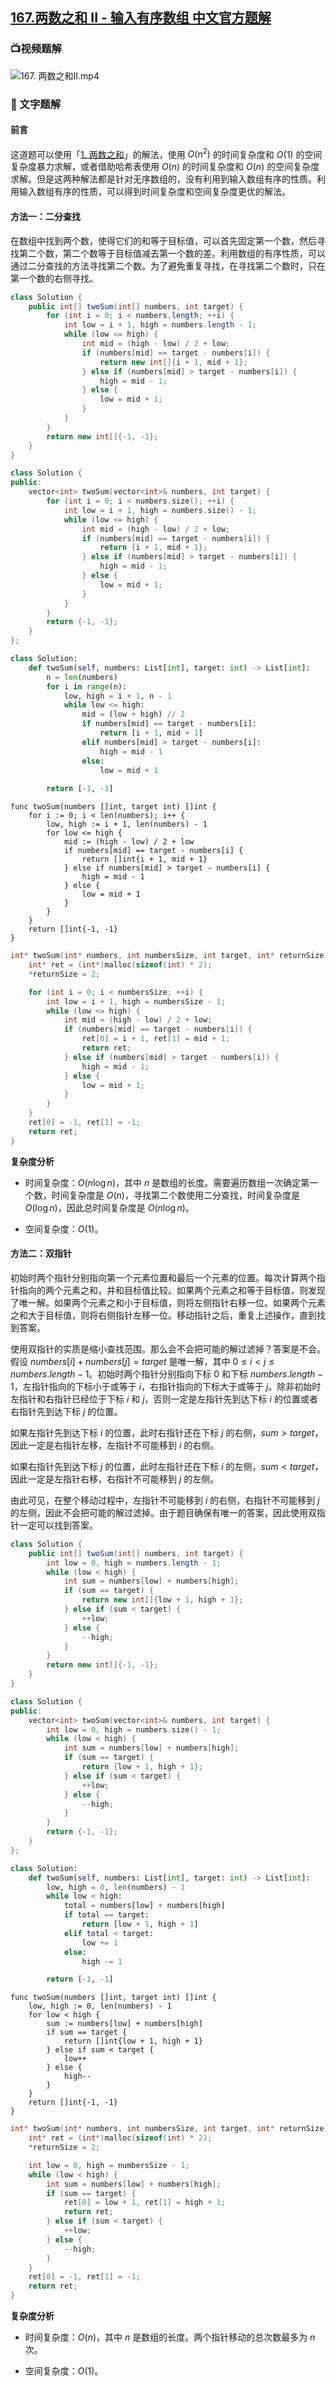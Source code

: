 ## [167.两数之和 II - 输入有序数组 中文官方题解](https://leetcode.cn/problems/two-sum-ii-input-array-is-sorted/solutions/100000/liang-shu-zhi-he-ii-shu-ru-you-xu-shu-zu-by-leet-2)

### 📺视频题解
![167. 两数之和II.mp4](8febaf4f-44bf-4d97-99ca-915e705b8564)

### 📖 文字题解
#### 前言

这道题可以使用「[1. 两数之和](https://leetcode-cn.com/problems/two-sum/)」的解法，使用 $O(n^2)$ 的时间复杂度和 $O(1)$ 的空间复杂度暴力求解，或者借助哈希表使用 $O(n)$ 的时间复杂度和 $O(n)$ 的空间复杂度求解。但是这两种解法都是针对无序数组的，没有利用到输入数组有序的性质。利用输入数组有序的性质，可以得到时间复杂度和空间复杂度更优的解法。

#### 方法一：二分查找

在数组中找到两个数，使得它们的和等于目标值，可以首先固定第一个数，然后寻找第二个数，第二个数等于目标值减去第一个数的差。利用数组的有序性质，可以通过二分查找的方法寻找第二个数。为了避免重复寻找，在寻找第二个数时，只在第一个数的右侧寻找。

```Java [sol1-Java]
class Solution {
    public int[] twoSum(int[] numbers, int target) {
        for (int i = 0; i < numbers.length; ++i) {
            int low = i + 1, high = numbers.length - 1;
            while (low <= high) {
                int mid = (high - low) / 2 + low;
                if (numbers[mid] == target - numbers[i]) {
                    return new int[]{i + 1, mid + 1};
                } else if (numbers[mid] > target - numbers[i]) {
                    high = mid - 1;
                } else {
                    low = mid + 1;
                }
            }
        }
        return new int[]{-1, -1};
    }
}
```

```C++ [sol1-C++]
class Solution {
public:
    vector<int> twoSum(vector<int>& numbers, int target) {
        for (int i = 0; i < numbers.size(); ++i) {
            int low = i + 1, high = numbers.size() - 1;
            while (low <= high) {
                int mid = (high - low) / 2 + low;
                if (numbers[mid] == target - numbers[i]) {
                    return {i + 1, mid + 1};
                } else if (numbers[mid] > target - numbers[i]) {
                    high = mid - 1;
                } else {
                    low = mid + 1;
                }
            }
        }
        return {-1, -1};
    }
};
```

```Python [sol1-Python3]
class Solution:
    def twoSum(self, numbers: List[int], target: int) -> List[int]:
        n = len(numbers)
        for i in range(n):
            low, high = i + 1, n - 1
            while low <= high:
                mid = (low + high) // 2
                if numbers[mid] == target - numbers[i]:
                    return [i + 1, mid + 1]
                elif numbers[mid] > target - numbers[i]:
                    high = mid - 1
                else:
                    low = mid + 1
        
        return [-1, -1]
```

```golang [sol1-Golang]
func twoSum(numbers []int, target int) []int {
    for i := 0; i < len(numbers); i++ {
        low, high := i + 1, len(numbers) - 1
        for low <= high {
            mid := (high - low) / 2 + low
            if numbers[mid] == target - numbers[i] {
                return []int{i + 1, mid + 1}
            } else if numbers[mid] > target - numbers[i] {
                high = mid - 1
            } else {
                low = mid + 1
            }
        }
    }
    return []int{-1, -1}
}
```

```C [sol1-C]
int* twoSum(int* numbers, int numbersSize, int target, int* returnSize) {
    int* ret = (int*)malloc(sizeof(int) * 2);
    *returnSize = 2;

    for (int i = 0; i < numbersSize; ++i) {
        int low = i + 1, high = numbersSize - 1;
        while (low <= high) {
            int mid = (high - low) / 2 + low;
            if (numbers[mid] == target - numbers[i]) {
                ret[0] = i + 1, ret[1] = mid + 1;
                return ret;
            } else if (numbers[mid] > target - numbers[i]) {
                high = mid - 1;
            } else {
                low = mid + 1;
            }
        }
    }
    ret[0] = -1, ret[1] = -1;
    return ret;
}
```

**复杂度分析**

- 时间复杂度：$O(n \log n)$，其中 $n$ 是数组的长度。需要遍历数组一次确定第一个数，时间复杂度是 $O(n)$，寻找第二个数使用二分查找，时间复杂度是 $O(\log n)$，因此总时间复杂度是 $O(n \log n)$。

- 空间复杂度：$O(1)$。

#### 方法二：双指针

初始时两个指针分别指向第一个元素位置和最后一个元素的位置。每次计算两个指针指向的两个元素之和，并和目标值比较。如果两个元素之和等于目标值，则发现了唯一解。如果两个元素之和小于目标值，则将左侧指针右移一位。如果两个元素之和大于目标值，则将右侧指针左移一位。移动指针之后，重复上述操作，直到找到答案。

使用双指针的实质是缩小查找范围。那么会不会把可能的解过滤掉？答案是不会。假设 $\textit{numbers}[i]+\textit{numbers}[j]=\textit{target}$ 是唯一解，其中 $0 \leq i<j \leq \textit{numbers}.\textit{length}-1$。初始时两个指针分别指向下标 $0$ 和下标 $\textit{numbers}.\textit{length}-1$，左指针指向的下标小于或等于 $i$，右指针指向的下标大于或等于 $j$。除非初始时左指针和右指针已经位于下标 $i$ 和 $j$，否则一定是左指针先到达下标 $i$ 的位置或者右指针先到达下标 $j$ 的位置。

如果左指针先到达下标 $i$ 的位置，此时右指针还在下标 $j$ 的右侧，$\textit{sum}>\textit{target}$，因此一定是右指针左移，左指针不可能移到 $i$ 的右侧。

如果右指针先到达下标 $j$ 的位置，此时左指针还在下标 $i$ 的左侧，$\textit{sum}<\textit{target}$，因此一定是左指针右移，右指针不可能移到 $j$ 的左侧。

由此可见，在整个移动过程中，左指针不可能移到 $i$ 的右侧，右指针不可能移到 $j$ 的左侧，因此不会把可能的解过滤掉。由于题目确保有唯一的答案，因此使用双指针一定可以找到答案。

```Java [sol2-Java]
class Solution {
    public int[] twoSum(int[] numbers, int target) {
        int low = 0, high = numbers.length - 1;
        while (low < high) {
            int sum = numbers[low] + numbers[high];
            if (sum == target) {
                return new int[]{low + 1, high + 1};
            } else if (sum < target) {
                ++low;
            } else {
                --high;
            }
        }
        return new int[]{-1, -1};
    }
}
```

```C++ [sol2-C++]
class Solution {
public:
    vector<int> twoSum(vector<int>& numbers, int target) {
        int low = 0, high = numbers.size() - 1;
        while (low < high) {
            int sum = numbers[low] + numbers[high];
            if (sum == target) {
                return {low + 1, high + 1};
            } else if (sum < target) {
                ++low;
            } else {
                --high;
            }
        }
        return {-1, -1};
    }
};
```

```Python [sol2-Python3]
class Solution:
    def twoSum(self, numbers: List[int], target: int) -> List[int]:
        low, high = 0, len(numbers) - 1
        while low < high:
            total = numbers[low] + numbers[high]
            if total == target:
                return [low + 1, high + 1]
            elif total < target:
                low += 1
            else:
                high -= 1

        return [-1, -1]
```

```golang [sol2-Golang]
func twoSum(numbers []int, target int) []int {
    low, high := 0, len(numbers) - 1
    for low < high {
        sum := numbers[low] + numbers[high]
        if sum == target {
            return []int{low + 1, high + 1}
        } else if sum < target {
            low++
        } else {
            high--
        }
    }
    return []int{-1, -1}
}
```

```C [sol2-C]
int* twoSum(int* numbers, int numbersSize, int target, int* returnSize) {
    int* ret = (int*)malloc(sizeof(int) * 2);
    *returnSize = 2;

    int low = 0, high = numbersSize - 1;
    while (low < high) {
        int sum = numbers[low] + numbers[high];
        if (sum == target) {
            ret[0] = low + 1, ret[1] = high + 1;
            return ret;
        } else if (sum < target) {
            ++low;
        } else {
            --high;
        }
    }
    ret[0] = -1, ret[1] = -1;
    return ret;
}
```

**复杂度分析**

- 时间复杂度：$O(n)$，其中 $n$ 是数组的长度。两个指针移动的总次数最多为 $n$ 次。

- 空间复杂度：$O(1)$。